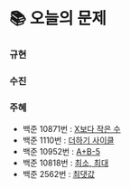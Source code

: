  # 📚 오늘의 문제
### 규현
### 수진
### 주혜
- 백준 10871번 : [X보다 작은 수](https://www.acmicpc.net/problem/10871)
- 백준 1110번 : [더하기 사이클](https://www.acmicpc.net/problem/1110)
- 백준 10952번 : [A+B-5](https://www.acmicpc.net/problem/10952)
- 백준 10818번 : [최소, 최대](https://www.acmicpc.net/problem/10818)
- 백준 2562번 : [최댓값](https://www.acmicpc.net/problem/2562)

